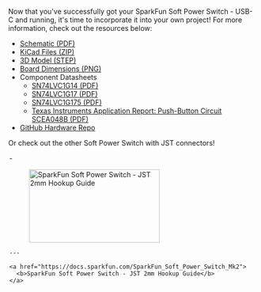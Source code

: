 Now that you've successfully got your SparkFun Soft Power Switch - USB-C and running, it's time to incorporate it into your own project! For more information, check out the resources below:

* [Schematic (PDF)](../assets/board_files/Soft_Power_Switch_USB-C_Schematic_V10.pdf)
* [KiCad Files (ZIP)](../assets/board_files/Soft_Power_Switch_USB-C_v10.zip)
* [3D Model (STEP)](../assets/3d_model/Soft_Power_Switch_USB-C_3D_model.step)
* [Board Dimensions (PNG)](../assets/img/Soft_Power_Switch_USB-C-Board_Dimensions.png)
* Component Datasheets
    * [SN74LVC1G14 (PDF)](../assets/component_documentation/sn74lvc1g14.pdf)
    * [SN74LVC1G17 (PDF)](../assets/component_documentation/sn74lvc1g17.pdf)
    * [SN74LVC1G175 (PDF)](../assets/component_documentation/sn74lvc1g175.pdf)
    * [Texas Instruments Application Report: Push-Button Circuit SCEA048B (PDF)](../assets/component_documentation/TI_Push_Button_scea048b.pdf)
* [GitHub Hardware Repo](https://github.com/sparkfun/SparkFun_Soft_Power_Switch_USB-C)


Or check out the other Soft Power Switch with JST connectors!

<div class="grid cards" style="width:500px; margin: 0 auto;" markdown>
<!-- ----------WHITE SPACE BETWEEN GRID CARDS---------- -->
-   <a href="https://docs.sparkfun.com/SparkFun_Soft_Power_Switch_Mk2">
      <figure markdown>
        <img src="https://cdn.sparkfun.com/assets/parts/2/8/0/9/9/PRT-26993-Soft_Power_Switch-JST-2mm-Feature.jpg"style="width:264px; height:148px; object-fit:contain;" alt="SparkFun Soft Power Switch - JST 2mm Hookup Guide">
      </figure>
    </a>

    ---

    <a href="https://docs.sparkfun.com/SparkFun_Soft_Power_Switch_Mk2">
      <b>SparkFun Soft Power Switch - JST 2mm Hookup Guide</b>
    </a>
<!-- ----------WHITE SPACE BETWEEN GRID CARDS---------- -->
</div>
